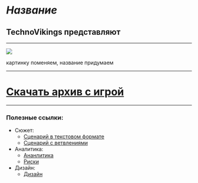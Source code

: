 # *Название*
## TechnoVikings представляют
_____

![](https://ae01.alicdn.com/kf/S3ceb8fa8f3c54476b9816a083deaf6f7h.jpg_640x640Q90.jpg_.webp)

картинку поменяем, название придумаем

____

# [Скачать архив с игрой](https://github.com/tiioll/OPD/raw/main/OPD_game-1.0-dists/OPD_game-1.0-pc.zip)
____

### Полезные ссылки:
+ Сюжет:
  + [Сценарий в текстовом формате](https://vk.com/doc248286284_668483063?hash=WEPpkARtKSnG166Q4deGtvSCVeCw6nHVz7h5ZEZK7po&dl=NDgLE5N9dKyxHCOJZimZBfUmbsVkZk73JF9E4j5iUUD)
  + [Сценарий с ветвлениями](https://miro.com/app/board/uXjVNObAUTY=/)
+ Аналитика:
  + [Ананлитика](https://disk.yandex.ru/d/DqUf-OOtXBP0rQ)
  + [Риски](https://sun9-75.userapi.com/impg/X6-C34E9gZZOZPOfoChWNZ5pA9lp5lBb8KGEww/qBzEBzGIDWs.jpg?size=1280x843&quality=95&sign=e97d986f50d1e342c738e56df45653ca&type=album)
+ Дизайн:
  + [Дизайн](https://drive.google.com/drive/folders/10Fiiq1RgZtsqxtnjm79PjUTOyAXTZ87u)
